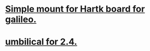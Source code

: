 # [Simple mount for Hartk board for galileo.](./Hartk_Mount_Galileo)

# [umbilical for 2.4.](./umbilical_mount)


